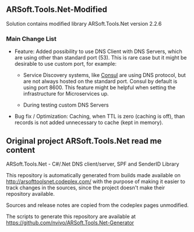 ARSoft.Tools.Net-Modified
-------------------------

Solution contains modified library ARSoft.Tools.Net version 2.2.6

### Main Change List

- Feature: Added possibility to use DNS Client with DNS Servers, 
  which are using other than standard port (53). 
  This is rare case but it might be desirable to use custom port, for example:

  - Service Discovery systems, like [Consul](https://www.consul.io/) 
    are using DNS protocol, but are not always hosted on the standard port. Consul by default is using port 8600.
    This feature might be helpful when setting the infrastructure for Microservices up.

  - During testing custom DNS Servers 

- Bug fix / Optimization: Caching, when TTL is zero (caching is off), than records is not added unnecessary to cache (kept in memory).



Original project ARSoft.Tools.Net read me content
-------------------------------------------------

ARSoft.Tools.Net - C#/.Net DNS client/server, SPF and SenderID Library

This repository is automatically generated from builds made available
on http://arsofttoolsnet.codeplex.com/ with the purpose of making it easier
to track changes in the sources, since the project doesn't make their repository
available.

Sources and release notes are copied from the codeplex pages unmodified.

The scripts to generate this repository are available at
https://github.com/nvivo/ARSoft.Tools.Net-Generator